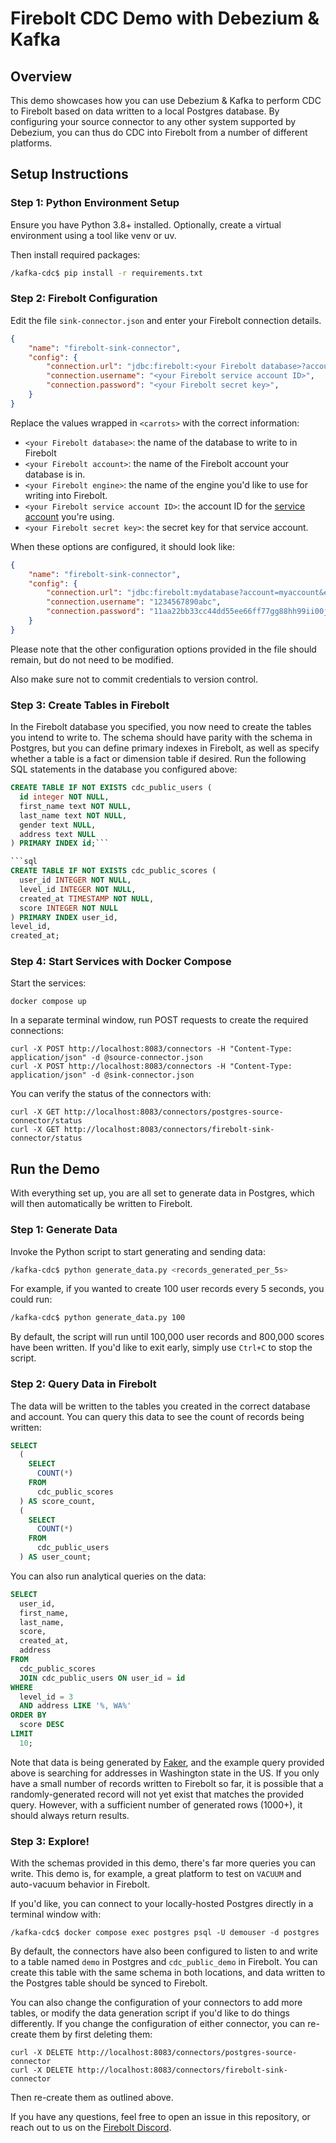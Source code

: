 # Firebolt CDC Demo with Debezium & Kafka

## Overview

This demo showcases how you can use Debezium & Kafka to perform CDC to Firebolt based on 
data written to a local Postgres database. By configuring your source connector to any 
other system supported by Debezium, you can thus do CDC into Firebolt from a number of 
different platforms.

## Setup Instructions

### Step 1: Python Environment Setup

Ensure you have Python 3.8+ installed. Optionally, create a virtual environment using a 
tool like venv or uv.

Then install required packages:
```bash
/kafka-cdc$ pip install -r requirements.txt
```

### Step 2: Firebolt Configuration

Edit the file `sink-connector.json` and enter your Firebolt connection details.

```json
{
    "name": "firebolt-sink-connector",
    "config": {
        "connection.url": "jdbc:firebolt:<your Firebolt database>?account=<your Firebolt account>&engine=<your Firebolt engine>&merge_prepared_statement_batches=true",
        "connection.username": "<your Firebolt service account ID>",
        "connection.password": "<your Firebolt secret key>",
    }
}
```

Replace the values wrapped in `<carrots>` with the correct information:
* `<your Firebolt database>`: the name of the database to write to in Firebolt
* `<your Firebolt account>`: the name of the Firebolt account your database is in.
* `<your Firebolt engine>`: the name of the engine you'd like to use for writing into 
  Firebolt.
* `<your Firebolt service account ID>`: the account ID for the
  [service account](https://docs.firebolt.io/guides/managing-your-organization/service-accounts)
  you're using.
* `<your Firebolt secret key>`: the secret key for that service account.

When these options are configured, it should look like:

```json
{
    "name": "firebolt-sink-connector",
    "config": {
        "connection.url": "jdbc:firebolt:mydatabase?account=myaccount&engine=myengine&merge_prepared_statement_batches=true",
        "connection.username": "1234567890abc",
        "connection.password": "11aa22bb33cc44dd55ee66ff77gg88hh99ii00jj",
    }
}
```

Please note that the other configuration options provided in the file should remain, but 
do not need to be modified.

Also make sure not to commit credentials to version control.

### Step 3: Create Tables in Firebolt

In the Firebolt database you specified, you now need to create the tables you intend to 
write to. The schema should have parity with the schema in Postgres, but you can define 
primary indexes in Firebolt, as well as specify whether a table is a fact or dimension 
table if desired. Run the following SQL statements in the database you configured above:

```sql
CREATE TABLE IF NOT EXISTS cdc_public_users (
  id integer NOT NULL,
  first_name text NOT NULL,
  last_name text NOT NULL,
  gender text NULL,
  address text NULL
) PRIMARY INDEX id;```

```sql
CREATE TABLE IF NOT EXISTS cdc_public_scores (
  user_id INTEGER NOT NULL,
  level_id INTEGER NOT NULL,
  created_at TIMESTAMP NOT NULL,
  score INTEGER NOT NULL
) PRIMARY INDEX user_id,
level_id,
created_at;
```

### Step 4: Start Services with Docker Compose

Start the services:
```shell
docker compose up
```

In a separate terminal window, run POST requests to create the required connections:
```shell
curl -X POST http://localhost:8083/connectors -H "Content-Type: application/json" -d @source-connector.json
curl -X POST http://localhost:8083/connectors -H "Content-Type: application/json" -d @sink-connector.json
```

You can verify the status of the connectors with:

```shell
curl -X GET http://localhost:8083/connectors/postgres-source-connector/status
curl -X GET http://localhost:8083/connectors/firebolt-sink-connector/status
```

## Run the Demo

With everything set up, you are all set to generate data in Postgres, which will then 
automatically be written to Firebolt.

### Step 1: Generate Data

Invoke the Python script to start generating and sending data:
```bash
/kafka-cdc$ python generate_data.py <records_generated_per_5s>
```

For example, if you wanted to create 100 user records every 5 seconds, you could run:
```bash
/kafka-cdc$ python generate_data.py 100
```

By default, the script will run until 100,000 user records and 800,000 scores
have been written. If you'd like to exit early, simply use `Ctrl+C` to stop the script.

### Step 2: Query Data in Firebolt

The data will be written to the tables you created in the correct database and account.
You can query this data to see the count of records being written:

```sql
SELECT
  (
    SELECT
      COUNT(*)
    FROM
      cdc_public_scores
  ) AS score_count,
  (
    SELECT
      COUNT(*)
    FROM
      cdc_public_users
  ) AS user_count;
```

You can also run analytical queries on the data:

```sql
SELECT
  user_id,
  first_name,
  last_name,
  score,
  created_at,
  address
FROM
  cdc_public_scores
  JOIN cdc_public_users ON user_id = id
WHERE
  level_id = 3
  AND address LIKE '%, WA%'
ORDER BY
  score DESC
LIMIT
  10;
```

Note that data is being generated by [Faker](https://faker.readthedocs.io/en/master/), 
and the example query provided above is searching for addresses in Washington state in 
the US. If you only have a small number of records written to Firebolt so far, it is 
possible that a randomly-generated record will not yet exist that matches the provided 
query. However, with a sufficient number of generated rows (1000+), it should always 
return results.

### Step 3: Explore!

With the schemas provided in this demo, there's far more queries you can write. This demo
is, for example, a great platform to test on `VACUUM` and auto-vacuum behavior in 
Firebolt.

If you'd like, you can connect to your locally-hosted Postgres directly in a terminal 
window with:
```shell
/kafka-cdc$ docker compose exec postgres psql -U demouser -d postgres
```

By default, the connectors have also been configured to listen to and write to a table
named `demo` in Postgres and `cdc_public_demo` in Firebolt. You can create this table
with the same schema in both locations, and data written to the Postgres table should be
synced to Firebolt.

You can also change the configuration of your connectors to add more tables, or modify 
the data generation script if you'd like to do things differently. If you change the 
configuration of either connector, you can re-create them by first deleting them:
```shell
curl -X DELETE http://localhost:8083/connectors/postgres-source-connector
curl -X DELETE http://localhost:8083/connectors/firebolt-sink-connector
```
Then re-create them as outlined above.

If you have any questions, feel free to open an issue in this repository, or reach out
to us on the [Firebolt Discord](https://discord.com/invite/UpMPDHActM).